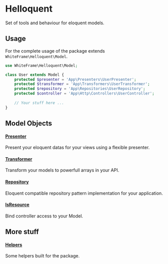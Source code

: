 # Helloquent

Set of tools and behaviour for eloquent models.

## Usage

For the complete usage of the package extends `WhiteFrame\Helloquent\Model`.

```php
use WhiteFrame\Helloquent\Model;

class User extends Model {
    protected $presenter = 'App\Presenters\UserPresenter';
    protected $transformer = 'App\Transformers\UserTransformer';
    protected $repository = 'App\Repositories\UserRepository';
    protected $controller = 'App\Http\Controllers\UserController';
    
    // Your stuff here ...
}
```

## Model Objects

#### [Presenter](https://github.com/white-frame/helloquent/wiki/Presenter)

Present your eloquent datas for your views using a flexible presenter.

#### [Transformer](https://github.com/white-frame/helloquent/wiki/Transformer)

Transform your models to powerfull arrays in your API.

#### [Repository](https://github.com/white-frame/helloquent/wiki/Repository)

Eloquent compatible repository pattern implementation for your application.

#### [IsResource](https://github.com/white-frame/helloquent/wiki/IsResource)

Bind controller access to your Model.

## More stuff

#### [Helpers](https://github.com/white-frame/helloquent/wiki/Helpers)

Some helpers built for the package.
